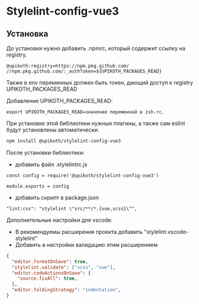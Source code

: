 # Stylelint-config-vue3

## Установка

До установки нужно добавить .npmrc, который содержит ссылку на registry.

```
@upikoth:registry=https://npm.pkg.github.com/
//npm.pkg.github.com/:_authToken=${UPIKOTH_PACKAGES_READ}
```

Также в env переменных должен быть токен, дающий доступ к registry UPIKOTH_PACKAGES_READ

Добавление UPIKOTH_PACKAGES_READ:

```
export UPIKOTH_PACKAGES_READ=значение переменной в zsh.rc.
```

При установке этой библиотеки нужные плагины, а также сам eslint будут установлены автоматически.

```sh
npm install @upikoth/stylelint-config-vue3
```

После установки библиотеки:
+ добавить файл .stylelintrc.js
```
const config = require('@upikoth/stylelint-config-vue3')

module.exports = config

```
+ добавить скрипт в package.json
```
"lint:css": "stylelint \"src/**/*.{vue,scss}\"",
```

Дополнительные настройки для vscode:
+ В рекомендуемы расширения проекта добавить "stylelint.vscode-stylelint"
+ Добавить в настройки валидацию этим расширением
```json
{
  "editor.formatOnSave": true,
  "stylelint.validate": ["scss", "vue"],
  "editor.codeActionsOnSave": {
    "source.fixAll": true,
  },
  "editor.foldingStrategy": "indentation",
}
```
